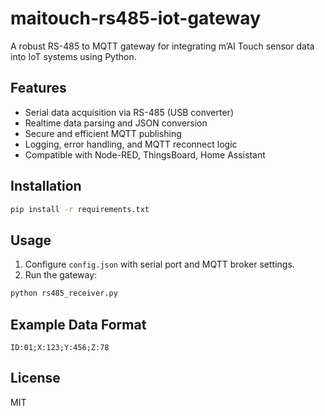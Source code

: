 # maitouch-rs485-iot-gateway

A robust RS-485 to MQTT gateway for integrating m’AI Touch sensor data into IoT systems using Python.

## Features
- Serial data acquisition via RS-485 (USB converter)
- Realtime data parsing and JSON conversion
- Secure and efficient MQTT publishing
- Logging, error handling, and MQTT reconnect logic
- Compatible with Node-RED, ThingsBoard, Home Assistant

## Installation
```bash
pip install -r requirements.txt
```

## Usage
1. Configure `config.json` with serial port and MQTT broker settings.
2. Run the gateway:
```bash
python rs485_receiver.py
```

## Example Data Format
```
ID:01;X:123;Y:456;Z:78
```

## License
MIT
